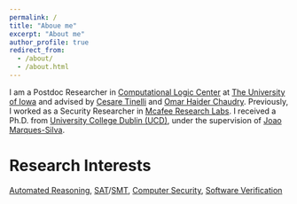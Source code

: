 ```yaml
---
permalink: /
title: "Aboue me"
excerpt: "About me"
author_profile: true
redirect_from: 
  - /about/
  - /about.html
---
```


I am a Postdoc Researcher in 
[Computational Logic Center](http://clc.cs.uiowa.edu/site/index.shtml)
at [The University of Iowa](https://cs.uiowa.edu/) and advised by 
[Cesare Tinelli](https://homepage.cs.uiowa.edu/~tinelli/) 
and 
[Omar Haider Chaudry](https://homepage.cs.uiowa.edu/~comarhaider/). Previously, I worked as a Security Researcher in [Mcafee Research Labs](https://www.mcafee.com/enterprise/en-us/threat-center/mcafee-labs.html). I received a Ph.D. from [University College Dublin (UCD)](https://www.ucd.ie/), under the supervision of 
[Joao Marques-Silva](https://jpmarquessilva.github.io/).

Research Interests
======
[Automated Reasoning](https://plato.stanford.edu/entries/reasoning-automated/), [SAT](https://en.wikipedia.org/wiki/Boolean_satisfiability_problem)/[SMT](https://en.wikipedia.org/wiki/Satisfiability_modulo_theories), [Computer Security](https://en.wikipedia.org/wiki/Computer_security), [Software Verification](https://en.wikipedia.org/wiki/Model_checking)

